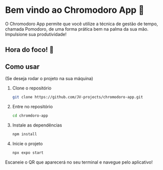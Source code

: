 # Bem vindo ao Chromodoro App :tomato:

O Chromodoro App permite que você utilize a técnica de gestão de tempo, chamada Pomodoro, de uma forma prática bem na palma da sua mão.
Impulsione sua produtividade! 

## Hora do foco! :dart:

## Como usar

(Se deseja rodar o projeto na sua máquina)

1. Clone o repositório

   ```bash
   git clone https://github.com/JV-projects/chromodoro-app.git
   ```

2. Entre no repositório

   ```bash
   cd chromdoro-app
   ```

3. Instale as dependências

   ```bash
   npm install
   ```
4. Inicie o projeto

   ```bash
   npx expo start
   ```
   
Escaneie o QR que aparecerá no seu terminal e navegue pelo aplicativo!
